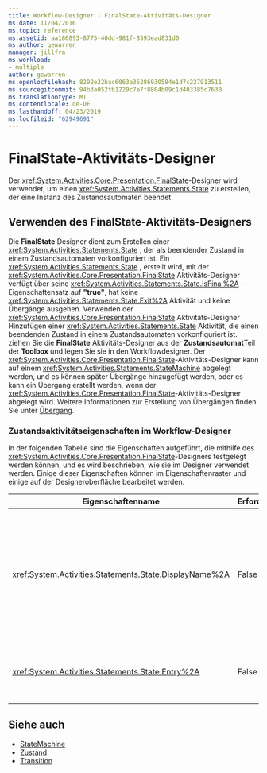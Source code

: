 ```yaml
---
title: Workflow-Designer - FinalState-Aktivitäts-Designer
ms.date: 11/04/2016
ms.topic: reference
ms.assetid: aa186893-8775-40dd-981f-8593ead831d0
ms.author: gewarren
manager: jillfra
ms.workload:
- multiple
author: gewarren
ms.openlocfilehash: 8292e22bac6063a36286930584e1d7c227913511
ms.sourcegitcommit: 94b3a052fb1229c7e7f8804b09c1d403385c7630
ms.translationtype: MT
ms.contentlocale: de-DE
ms.lasthandoff: 04/23/2019
ms.locfileid: "62949691"
---
```

# <a name="finalstate-activity-designer"></a>FinalState-Aktivitäts-Designer

Der <xref:System.Activities.Core.Presentation.FinalState>-Designer wird verwendet, um einen <xref:System.Activities.Statements.State> zu erstellen, der eine Instanz des Zustandsautomaten beendet.

## <a name="using-the-finalstate-activity-designer"></a>Verwenden des FinalState-Aktivitäts-Designers

Die **FinalState** Designer dient zum Erstellen einer <xref:System.Activities.Statements.State> , der als beendender Zustand in einem Zustandsautomaten vorkonfiguriert ist. Ein <xref:System.Activities.Statements.State> , erstellt wird, mit der <xref:System.Activities.Core.Presentation.FinalState> Aktivitäts-Designer verfügt über seine <xref:System.Activities.Statements.State.IsFinal%2A> -Eigenschaftensatz auf **"true"**, hat keine <xref:System.Activities.Statements.State.Exit%2A> Aktivität und keine Übergänge ausgehen. Verwenden der <xref:System.Activities.Core.Presentation.FinalState> Aktivitäts-Designer Hinzufügen einer <xref:System.Activities.Statements.State> Aktivität, die einen beendenden Zustand in einem Zustandsautomaten vorkonfiguriert ist. ziehen Sie die **FinalState** Aktivitäts-Designer aus der **Zustandsautomat**Teil der **Toolbox** und legen Sie sie in den Workflowdesigner. Der <xref:System.Activities.Core.Presentation.FinalState>-Aktivitäts-Designer kann auf einem <xref:System.Activities.Statements.StateMachine> abgelegt werden, und es können später Übergänge hinzugefügt werden, oder es kann ein Übergang erstellt werden, wenn der <xref:System.Activities.Core.Presentation.FinalState>-Aktivitäts-Designer abgelegt wird. Weitere Informationen zur Erstellung von Übergängen finden Sie unter [Übergang](../workflow-designer/transition-activity-designer.md).

### <a name="state-activity-properties-in-the-workflow-designer"></a>Zustandsaktivitätseigenschaften im Workflow-Designer

In der folgenden Tabelle sind die Eigenschaften aufgeführt, die mithilfe des <xref:System.Activities.Core.Presentation.FinalState>-Designers festgelegt werden können, und es wird beschrieben, wie sie im Designer verwendet werden. Einige dieser Eigenschaften können im Eigenschaftenraster und einige auf der Designeroberfläche bearbeitet werden.

|Eigenschaftenname|Erforderlich|Verwendung|
|-|--------------|-|
|<xref:System.Activities.Statements.State.DisplayName%2A>|False|Gibt den benutzerfreundlichen Namen der <xref:System.Activities.Statements.State>Aktivität im Header an. Der Standardwert ist **Zustand**. Der Wert kann im Eigenschaftenraster oder direkt im Header des Aktivitätsdesigners bearbeitet werden. <xref:System.Activities.Statements.State.DisplayName%2A> wird in der Breadcrumbnavigation verwendet, die am oberen Rand des Workflow-Designers angezeigt wird.<br /><br /> Obwohl der <xref:System.Activities.Statements.State.DisplayName%2A> nicht zwingend erforderlich ist, wird empfohlen, einen Anzeigenamen zu verwenden.|
|<xref:System.Activities.Statements.State.Entry%2A>|False|Gibt die Aktion an, die eintritt, wenn ein Übergang in diesen Zustand stattfindet. Dieser Wert kann festgelegt werden, durch Ziehen einer Aktivität aus der **Toolbox** per Drag & Drop auf die <xref:System.Activities.Statements.State.Entry%2A> -Abschnitt des Zustands.|

## <a name="see-also"></a>Siehe auch

- [StateMachine](../workflow-designer/statemachine-activity-designer.md)
- [Zustand](../workflow-designer/state-activity-designer.md)
- [Transition](../workflow-designer/transition-activity-designer.md)